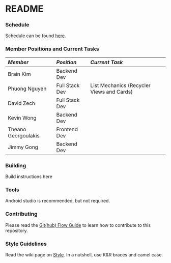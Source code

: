 # README

### Schedule
  Schedule can be found [here](https://github.com/ucsdCSE110wi16/CSE110W240T3/blob/master/SCHEDULE.md).

### Member Positions and Current Tasks

_Member_            | _Position_     | _Current Task_                            |
:------------------ | :------------- | :---------------------------------------- |
Brain Kim           | Backend Dev    |                                           |
Phuong Nguyen       | Full Stack Dev | List Mechanics (Recycler Views and Cards) |
David Zech          | Full Stack Dev |                                           |
Kevin Wong          | Backend Dev    |                                           |
Theano Georgoulakis | Frontend Dev   |                                           |
Jimmy Gong          | Backend Dev    |                                           |

### Building
Build instructions here

### Tools
Android studio is recommended, but not required.

### Contributing
Please read the [Git(hub) Flow Guide](https://guides.github.com/introduction/flow/) to learn how to contribute to this repository.

### Style Guidelines
Read the wiki page on [Style](https://github.com/ucsdCSE110wi16/CSE110W240T3/wiki/Style-Guidelines). In a nutshell, use K&R braces and camel case.
